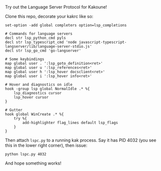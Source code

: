 Try out the Language Server Protocol for Kakoune!

Clone this repo, decorate your kakrc like so:

```kak
set-option -add global completers option=lsp_completions

# Commands for language servers
decl str lsp_python_cmd pyls
decl str lsp_typescript_cmd 'node javascript-typescript-langserver/lib/language-server-stdio.js'
decl str lsp_go_cmd 'go-langserver'

# Some keybindings
map global user . ':lsp_goto_definition<ret>'
map global user u ':lsp_references<ret>'
map global user h ':lsp_hover docsclient<ret>'
map global user i ':lsp_hover info<ret>'

# Hover and diagnostics on idle
hook -group lsp global NormalIdle .* %{
    lsp_diagnostics cursor
    lsp_hover cursor
}

# Gutter
hook global WinCreate .* %{
    try %{
        add-highlighter flag_lines default lsp_flags
    }
}
```

Then attach `lspc.py` to a running kak process. Say it has PID 4032 (you see
this in the lower right corner), then issue:

    python lspc.py 4032

And hope something works!
